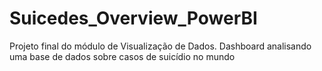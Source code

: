 # Suicedes_Overview_PowerBI
Projeto final do módulo de Visualização de Dados. Dashboard analisando uma base de dados sobre casos de suicídio no mundo
